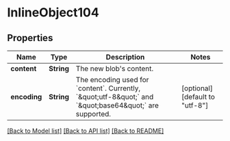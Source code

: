 # InlineObject104

## Properties
Name | Type | Description | Notes
------------ | ------------- | ------------- | -------------
**content** | **String** | The new blob&#39;s content. | 
**encoding** | **String** | The encoding used for &#x60;content&#x60;. Currently, &#x60;\&quot;utf-8\&quot;&#x60; and &#x60;\&quot;base64\&quot;&#x60; are supported. | [optional] [default to "utf-8"]

[[Back to Model list]](../README.md#documentation-for-models) [[Back to API list]](../README.md#documentation-for-api-endpoints) [[Back to README]](../README.md)


